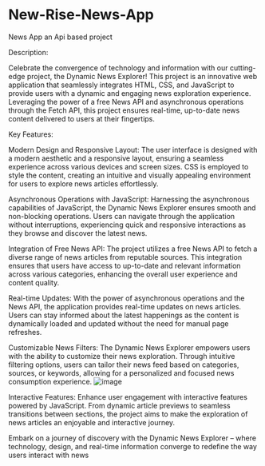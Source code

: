 # New-Rise-News-App

News App an Api based project


Description:

Celebrate the convergence of technology and information with our cutting-edge project, the Dynamic News Explorer! This project is an innovative web application that seamlessly integrates HTML, CSS, and JavaScript to provide users with a dynamic and engaging news exploration experience. Leveraging the power of a free News API and asynchronous operations through the Fetch API, this project ensures real-time, up-to-date news content delivered to users at their fingertips.

Key Features:

Modern Design and Responsive Layout:
The user interface is designed with a modern aesthetic and a responsive layout, ensuring a seamless experience across various devices and screen sizes. CSS is employed to style the content, creating an intuitive and visually appealing environment for users to explore news articles effortlessly.

Asynchronous Operations with JavaScript:
Harnessing the asynchronous capabilities of JavaScript, the Dynamic News Explorer ensures smooth and non-blocking operations. Users can navigate through the application without interruptions, experiencing quick and responsive interactions as they browse and discover the latest news.

Integration of Free News API:
The project utilizes a free News API to fetch a diverse range of news articles from reputable sources. This integration ensures that users have access to up-to-date and relevant information across various categories, enhancing the overall user experience and content quality.

Real-time Updates:
With the power of asynchronous operations and the News API, the application provides real-time updates on news articles. Users can stay informed about the latest happenings as the content is dynamically loaded and updated without the need for manual page refreshes.

Customizable News Filters:
The Dynamic News Explorer empowers users with the ability to customize their news exploration. Through intuitive filtering options, users can tailor their news feed based on categories, sources, or keywords, allowing for a personalized and focused news consumption experience.
![image](https://github.com/creativedevcs/New-Rise-News-App-/assets/126081204/3615fb2f-fa78-4af4-9d20-304710e2e032)


Interactive Features:
Enhance user engagement with interactive features powered by JavaScript. From dynamic article previews to seamless transitions between sections, the project aims to make the exploration of news articles an enjoyable and interactive journey.

Embark on a journey of discovery with the Dynamic News Explorer – where technology, design, and real-time information converge to redefine the way users interact with news
